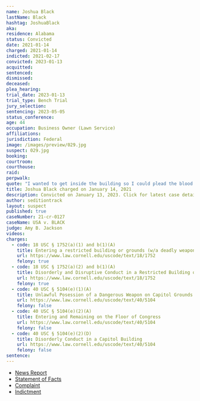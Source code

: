 ```yaml
---
name: Joshua Black
lastName: Black
hashtag: JoshuaBlack
aka:
residence: Alabama
status: Convicted
date: 2021-01-14
charged: 2021-01-14
indicted: 2021-02-17
convicted: 2023-01-13
acquitted:
sentenced:
dismissed:
deceased:
plea_hearing:
trial_date: 2023-01-13
trial_type: Bench Trial
jury_selection:
sentencing: 2023-05-05
status_conference:
age: 44
occupation: Business Owner (Lawn Service)
affiliations:
jurisdiction: Federal
image: /images/preview/029.jpg
suspect: 029.jpg
booking:
courtroom:
courthouse:
raid:
perpwalk:
quote: "I wanted to get inside the building so I could plead the blood of Jesus over it. That was my goal."
title: Joshua Black charged on January 14, 2021
description: Convicted on January 13, 2023. Click for latest case details.
author: seditiontrack
layout: suspect
published: true
caseNumber: 21-cr-0127
caseName: USA v. BLACK
judge: Amy B. Jackson
videos:
charges:
  - code: 18 USC § 1752(a)(1) and b(1)(A)
    title: Entering a restricted building or grounds (w/a deadly weapon)
    url: https://www.law.cornell.edu/uscode/text/18/1752
    felony: true
  - code: 18 USC § 1752(a)(2) and b(1)(A)
    title: Disorderly and Disruptive Conduct in a Restricted Building or Grounds (w/a deadly weapon)
    url: https://www.law.cornell.edu/uscode/text/18/1752
    felony: true
  - code: 40 USC § 5104(e)(1)(A)
    title: Unlawful Posession of a Dangerous Weapon on Capitol Grounds or Buildings
    url: https://www.law.cornell.edu/uscode/text/40/5104
    felony: false
  - code: 40 USC § 5104(e)(2)(A)
    title: Entering and Remaining on the Floor of Congress
    url: https://www.law.cornell.edu/uscode/text/40/5104
    felony: false
  - code: 40 USC § 5104(e)(2)(D)
    title: Disorderly Conduct in a Capitol Building
    url: https://www.law.cornell.edu/uscode/text/40/5104
    felony: false
sentence:
---
```


- [News Report](https://www.wbrc.com/2021/01/14/leeds-man-charged-capitol-riot-identified-by-blood-his-cheek/)
- [Statement of Facts](https://www.justice.gov/opa/page/file/1354806/download)
- [Complaint](https://www.justice.gov/opa/page/file/1354811/download)
- [Indictment](https://storage.courtlistener.com/recap/gov.uscourts.dcd.227700/gov.uscourts.dcd.227700.59.0_1.pdf)
